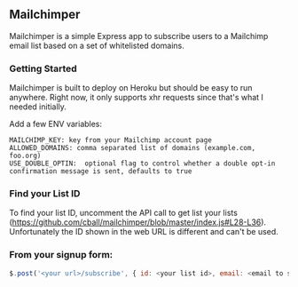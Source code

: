 ## Mailchimper
Mailchimper is a simple Express app to subscribe users to a Mailchimp email list based on a set of whitelisted domains.

### Getting Started
Mailchimper is built to deploy on Heroku but should be easy to run anywhere. Right now, it only supports xhr requests since that's what I needed initially.

Add a few ENV variables:
```
MAILCHIMP_KEY: key from your Mailchimp account page
ALLOWED_DOMAINS: comma separated list of domains (example.com, foo.org)
USE_DOUBLE_OPTIN:  optional flag to control whether a double opt-in confirmation message is sent, defaults to true
```

### Find your List ID
To find your list ID, uncomment the API call to get list your lists (https://github.com/cball/mailchimper/blob/master/index.js#L28-L36).
Unfortunately the ID shown in the web URL is different and can't be used.

### From your signup form:
```javascript
$.post('<your url>/subscribe', { id: <your list id>, email: <email to subscribe> });
```
